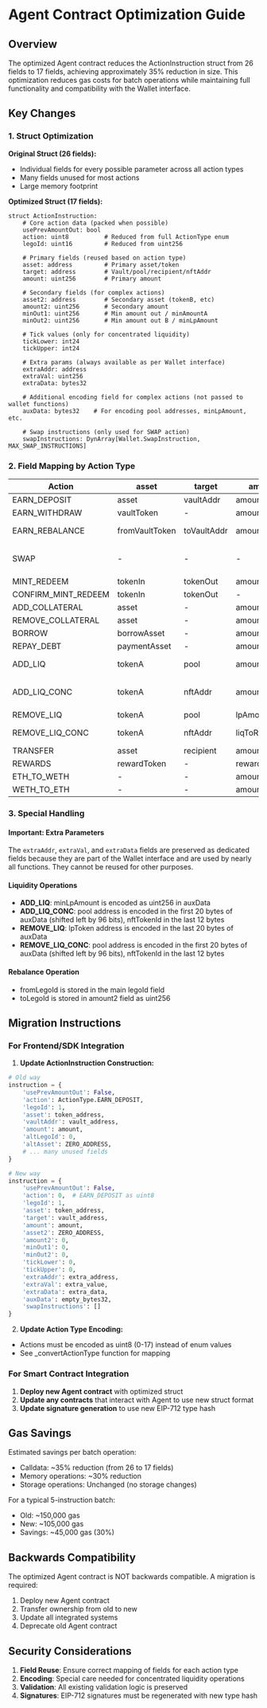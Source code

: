 # Agent Contract Optimization Guide

## Overview

The optimized Agent contract reduces the ActionInstruction struct from 26 fields to 17 fields, achieving approximately 35% reduction in size. This optimization reduces gas costs for batch operations while maintaining full functionality and compatibility with the Wallet interface.

## Key Changes

### 1. Struct Optimization

**Original Struct (26 fields):**
- Individual fields for every possible parameter across all action types
- Many fields unused for most actions
- Large memory footprint

**Optimized Struct (17 fields):**
```vyper
struct ActionInstruction:
    # Core action data (packed when possible)
    usePrevAmountOut: bool
    action: uint8          # Reduced from full ActionType enum
    legoId: uint16         # Reduced from uint256
    
    # Primary fields (reused based on action type)
    asset: address         # Primary asset/token
    target: address        # Vault/pool/recipient/nftAddr
    amount: uint256        # Primary amount
    
    # Secondary fields (for complex actions)
    asset2: address        # Secondary asset (tokenB, etc)
    amount2: uint256       # Secondary amount
    minOut1: uint256       # Min amount out / minAmountA
    minOut2: uint256       # Min amount out B / minLpAmount
    
    # Tick values (only for concentrated liquidity)
    tickLower: int24
    tickUpper: int24
    
    # Extra params (always available as per Wallet interface)
    extraAddr: address
    extraVal: uint256
    extraData: bytes32
    
    # Additional encoding field for complex actions (not passed to wallet functions)
    auxData: bytes32    # For encoding pool addresses, minLpAmount, etc.
    
    # Swap instructions (only used for SWAP action)
    swapInstructions: DynArray[Wallet.SwapInstruction, MAX_SWAP_INSTRUCTIONS]
```

### 2. Field Mapping by Action Type

| Action | asset | target | amount | asset2 | amount2 | minOut1 | minOut2 | Special Notes |
|--------|-------|--------|--------|--------|---------|---------|---------|---------------|
| EARN_DEPOSIT | asset | vaultAddr | amount | - | - | - | - | - |
| EARN_WITHDRAW | vaultToken | - | amount | - | - | - | - | - |
| EARN_REBALANCE | fromVaultToken | toVaultAddr | amount | - | toLegoId | - | - | fromLegoId in legoId field |
| SWAP | - | - | - | - | - | - | - | Uses swapInstructions array |
| MINT_REDEEM | tokenIn | tokenOut | amountIn | - | - | minAmountOut | - | - |
| CONFIRM_MINT_REDEEM | tokenIn | tokenOut | - | - | - | - | - | - |
| ADD_COLLATERAL | asset | - | amount | - | - | - | - | - |
| REMOVE_COLLATERAL | asset | - | amount | - | - | - | - | - |
| BORROW | borrowAsset | - | amount | - | - | - | - | - |
| REPAY_DEBT | paymentAsset | - | amount | - | - | - | - | - |
| ADD_LIQ | tokenA | pool | amountA | tokenB | amountB | minAmountA | minAmountB | minLpAmount in auxData |
| ADD_LIQ_CONC | tokenA | nftAddr | amountA | tokenB | amountB | minAmountA | minAmountB | pool+nftTokenId in auxData, uses tickLower/tickUpper |
| REMOVE_LIQ | tokenA | pool | lpAmount | tokenB | - | minAmountA | minAmountB | lpToken in auxData |
| REMOVE_LIQ_CONC | tokenA | nftAddr | liqToRemove | tokenB | - | minAmountA | minAmountB | pool+nftTokenId in auxData |
| TRANSFER | asset | recipient | amount | - | - | - | - | - |
| REWARDS | rewardToken | - | rewardAmount | - | - | - | - | - |
| ETH_TO_WETH | - | - | amount | - | - | - | - | - |
| WETH_TO_ETH | - | - | amount | - | - | - | - | - |

### 3. Special Handling

#### Important: Extra Parameters
The `extraAddr`, `extraVal`, and `extraData` fields are preserved as dedicated fields because they are part of the Wallet interface and are used by nearly all functions. They cannot be reused for other purposes.

#### Liquidity Operations
- **ADD_LIQ**: minLpAmount is encoded as uint256 in auxData
- **ADD_LIQ_CONC**: pool address is encoded in the first 20 bytes of auxData (shifted left by 96 bits), nftTokenId in the last 12 bytes
- **REMOVE_LIQ**: lpToken address is encoded in the last 20 bytes of auxData
- **REMOVE_LIQ_CONC**: pool address is encoded in the first 20 bytes of auxData (shifted left by 96 bits), nftTokenId in the last 12 bytes

#### Rebalance Operation
- fromLegoId is stored in the main legoId field
- toLegoId is stored in amount2 field as uint256

## Migration Instructions

### For Frontend/SDK Integration

1. **Update ActionInstruction Construction:**
```python
# Old way
instruction = {
    'usePrevAmountOut': False,
    'action': ActionType.EARN_DEPOSIT,
    'legoId': 1,
    'asset': token_address,
    'vaultAddr': vault_address,
    'amount': amount,
    'altLegoId': 0,
    'altAsset': ZERO_ADDRESS,
    # ... many unused fields
}

# New way
instruction = {
    'usePrevAmountOut': False,
    'action': 0,  # EARN_DEPOSIT as uint8
    'legoId': 1,
    'asset': token_address,
    'target': vault_address,
    'amount': amount,
    'asset2': ZERO_ADDRESS,
    'amount2': 0,
    'minOut1': 0,
    'minOut2': 0,
    'tickLower': 0,
    'tickUpper': 0,
    'extraAddr': extra_address,
    'extraVal': extra_value,
    'extraData': extra_data,
    'auxData': empty_bytes32,
    'swapInstructions': []
}
```

2. **Update Action Type Encoding:**
- Actions must be encoded as uint8 (0-17) instead of enum values
- See _convertActionType function for mapping

### For Smart Contract Integration

1. **Deploy new Agent contract** with optimized struct
2. **Update any contracts** that interact with Agent to use new struct format
3. **Update signature generation** to use new EIP-712 type hash

## Gas Savings

Estimated savings per batch operation:
- Calldata: ~35% reduction (from 26 to 17 fields)
- Memory operations: ~30% reduction
- Storage operations: Unchanged (no storage changes)

For a typical 5-instruction batch:
- Old: ~150,000 gas
- New: ~105,000 gas
- Savings: ~45,000 gas (30%)

## Backwards Compatibility

The optimized Agent contract is NOT backwards compatible. A migration is required:
1. Deploy new Agent contract
2. Transfer ownership from old to new
3. Update all integrated systems
4. Deprecate old Agent contract

## Security Considerations

1. **Field Reuse**: Ensure correct mapping of fields for each action type
2. **Encoding**: Special care needed for concentrated liquidity operations
3. **Validation**: All existing validation logic is preserved
4. **Signatures**: EIP-712 signatures must be regenerated with new type hash